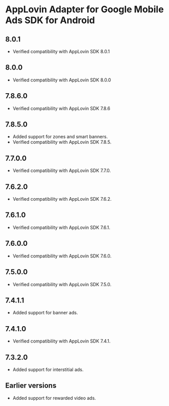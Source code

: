 # AppLovin Adapter for Google Mobile Ads SDK for Android

## 8.0.1
- Verified compatibility with AppLovin SDK 8.0.1

## 8.0.0
- Verified compatibility with AppLovin SDK 8.0.0

## 7.8.6.0
- Verified compatibility with AppLovin SDK 7.8.6

## 7.8.5.0
- Added support for zones and smart banners.
- Verified compatibility with AppLovin SDK 7.8.5.

## 7.7.0.0
- Verified compatibility with AppLovin SDK 7.7.0.

## 7.6.2.0
- Verified compatibility with AppLovin SDK 7.6.2.

## 7.6.1.0
- Verified compatibility with AppLovin SDK 7.6.1.

## 7.6.0.0
- Verified compatibility with AppLovin SDK 7.6.0.

## 7.5.0.0
- Verified compatibility with AppLovin SDK 7.5.0.

## 7.4.1.1
- Added support for banner ads.

## 7.4.1.0
- Verified compatibility with AppLovin SDK 7.4.1.

## 7.3.2.0
- Added support for interstitial ads.

## Earlier versions
- Added support for rewarded video ads.
